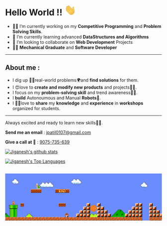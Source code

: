 # **Hello World** !! <img src="https://github.com/Jiganesh/Jiganesh/blob/main/Assets/Hi.gif" width="37px">  
<!--
**Jiganesh/Jiganesh** is a ✨ _special_ ✨ repository because its `README.md` (this file) appears on your GitHub profile.

Here are some ideas to get you started:
-->


- 👨‍💻 I’m currently working on my **Competitive Programming** and **Problem Solving Skills**.
- 🤯 I’m currently learning advanced **DataStructures and Algorithms**
- 🤩 I’m looking to collaborate on **Web Development** Projects
- 👨‍🏭 **Mechanical Graduate** and **Software Developer**

***
## About me :

- I dig up 🕵️‍♀️real-world problems🌍and **find solutions** for them. 
- I 😍love to **create and modify new products** and projects👨‍💻.
- I focus on my **problem-solving skill** and trend awareness🕵️‍♀️.
- I **build** Autonoumous and Manual **Robots**🤺.
- I 👨‍🏫love to **share** my **knowledge** and **experience** in **workshops** organized for students. 

***
Always excited and ready to learn new skills👨‍🎓.

**Send me an email** : jpatil0107@gmail.com 

**Give a call at 📲** : <a href="tel:+919075735639">9075-735-639</a>


[![Jiganesh's github stats](https://github-readme-stats.vercel.app/api?username=Jiganesh&show_icons=true&hide=contribs,issues&theme=dark&)](https://github.com/Jiganesh)


[![Jiganesh's Top Languages](https://github-readme-stats.vercel.app/api/top-langs/?username=Jiganesh&layout=compact&theme=dark)](https://github.com/Jiganesh)

<br>

<img src="https://github.com/Jiganesh/Jiganesh/blob/main/Assets/Mario_Gameplay.gif" alt="Mario Game" width="980">